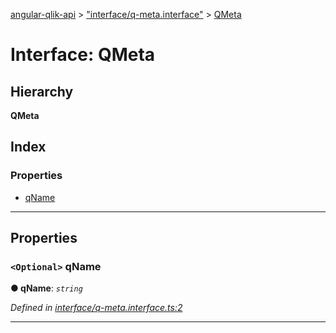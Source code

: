 [angular-qlik-api](../README.md) > ["interface/q-meta.interface"](../modules/_interface_q_meta_interface_.md) > [QMeta](../interfaces/_interface_q_meta_interface_.qmeta.md)

# Interface: QMeta

## Hierarchy

**QMeta**

## Index

### Properties

* [qName](_interface_q_meta_interface_.qmeta.md#qname)

---

## Properties

<a id="qname"></a>

### `<Optional>` qName

**● qName**: *`string`*

*Defined in [interface/q-meta.interface.ts:2](https://github.com/goekaypamuk/angular-qlik-api/blob/be30617/src/interface/q-meta.interface.ts#L2)*

___

